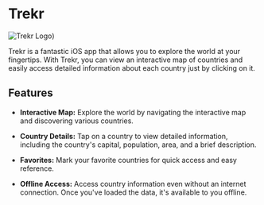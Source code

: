 # Trekr

![Trekr Logo](https://s11.gifyu.com/images/SW6Dk.gif))

Trekr is a fantastic iOS app that allows you to explore the world at your fingertips. With Trekr, you can view an interactive map of countries and easily access detailed information about each country just by clicking on it.

## Features

- **Interactive Map:** Explore the world by navigating the interactive map and discovering various countries.

- **Country Details:** Tap on a country to view detailed information, including the country's capital, population, area, and a brief description.

- **Favorites:** Mark your favorite countries for quick access and easy reference.

- **Offline Access:** Access country information even without an internet connection. Once you've loaded the data, it's available to you offline.



